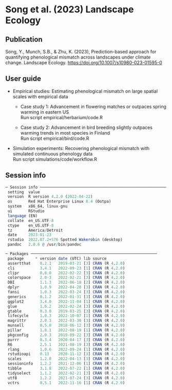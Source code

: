 # Song et al. (2023) Landscape Ecology

## Publication
Song, Y., Munch, S.B., & Zhu, K. (2023), Prediction-based approach for quantifying phenological mismatch across landscapes under climate change. Landscape Ecology. https://doi.org/10.1007/s10980-023-01595-0

## User guide
* Empirical studies: Estimating phenological mismatch on large spatial scales with empirical data

  * Case study 1: Advancement in flowering matches or outpaces spring warming in eastern US\
  Run script empirical/herbarium/code.R

  * Case study 2: Advancement in bird breeding slightly outpaces warming trends in most species in Finland\
  Run script empirical/bird/code.R

* Simulation experiments: Recovering phenological mismatch with simulated continuous phenology data\
Run script simulations/code/workflow.R

## Session info
```r
─ Session info ───────────────────────────────────────────────────────
 setting  value
 version  R version 4.2.0 (2022-04-22)
 os       Red Hat Enterprise Linux 8.4 (Ootpa)
 system   x86_64, linux-gnu
 ui       RStudio
 language (EN)
 collate  en_US.UTF-8
 ctype    en_US.UTF-8
 tz       America/Detroit
 date     2023-01-23
 rstudio  2022.07.2+576 Spotted Wakerobin (desktop)
 pandoc   2.0.6 @ /usr/bin/pandoc

─ Packages ───────────────────────────────────────────────────────
 package     * version date (UTC) lib source
 assertthat    0.2.1   2019-03-21 [3] CRAN (R 4.2.0)
 cli           3.4.1   2022-09-23 [1] CRAN (R 4.2.0)
 clipr         0.8.0   2022-02-22 [3] CRAN (R 4.2.0)
 colorspace    2.0-3   2022-02-21 [3] CRAN (R 4.2.0)
 DBI           1.1.3   2022-06-18 [2] CRAN (R 4.2.0)
 dplyr         1.0.9   2022-04-28 [3] CRAN (R 4.2.0)
 fansi         1.0.3   2022-03-24 [3] CRAN (R 4.2.0)
 generics      0.1.2   2022-01-31 [3] CRAN (R 4.2.0)
 ggplot2       3.4.0   2022-11-04 [1] CRAN (R 4.2.0)
 glue          1.6.2   2022-02-24 [3] CRAN (R 4.2.0)
 gtable        0.3.0   2019-03-25 [3] CRAN (R 4.2.0)
 lifecycle     1.0.3   2022-10-07 [1] CRAN (R 4.2.0)
 magrittr      2.0.3   2022-03-30 [3] CRAN (R 4.2.0)
 munsell       0.5.0   2018-06-12 [3] CRAN (R 4.2.0)
 pillar        1.8.1   2022-08-19 [1] CRAN (R 4.2.0)
 pkgconfig     2.0.3   2019-09-22 [3] CRAN (R 4.2.0)
 purrr         0.3.4   2020-04-17 [3] CRAN (R 4.2.0)
 R6            2.5.1   2021-08-19 [3] CRAN (R 4.2.0)
 rlang         1.0.6   2022-09-24 [1] CRAN (R 4.2.0)
 rstudioapi    0.13    2020-11-12 [3] CRAN (R 4.2.0)
 scales        1.2.0   2022-04-13 [3] CRAN (R 4.2.0)
 sessioninfo   1.2.2   2021-12-06 [1] CRAN (R 4.2.0)
 tibble        3.1.8   2022-07-22 [1] CRAN (R 4.2.0)
 tidyselect    1.1.2   2022-02-21 [3] CRAN (R 4.2.0)
 utf8          1.2.2   2021-07-24 [3] CRAN (R 4.2.0)
 vctrs         0.5.1   2022-11-16 [1] CRAN (R 4.2.0)
```

